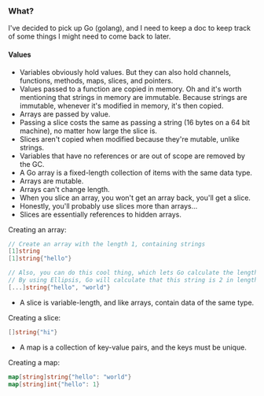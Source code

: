 ### What?
I've decided to pick up Go (golang), and I need to keep a doc to keep track of some things I might need to come back to later.

#### Values
- Variables obviously hold values. But they can also hold channels, functions, methods, maps, slices, and pointers.
- Values passed to a function are copied in memory. Oh and it's worth mentioning that strings in memory are immutable.
Because strings are immutable, whenever it's modified in memory, it's then copied.
- Arrays are passed by value.
- Passing a slice costs the same as passing a string (16 bytes on a 64 bit machine), no matter how large the slice is.
- Slices aren't copied when modified because they're mutable, unlike strings.
- Variables that have no references or are out of scope are removed by the GC.
- A Go array is a fixed-length collection of items with the same data type.
- Arrays are mutable.
- Arrays can't change length.
- When you slice an array, you won't get an array back, you'll get a slice.
- Honestly, you'll probably use slices more than arrays...
- Slices are essentially references to hidden arrays.

Creating an array:
```go
// Create an array with the length 1, containing strings
[1]string
[1]string{"hello"}

// Also, you can do this cool thing, which lets Go calculate the length of the array for us:
// By using Ellipsis, Go will calculate that this string is 2 in length.
[...]string{"hello", "world"}
```
- A slice is variable-length, and like arrays, contain data of the same type.

Creating a slice:
```go
[]string{"hi"}
```

- A map is a collection of key-value pairs, and the keys must be unique.

Creating a map:
```go
map[string]string{"hello": "world"}
map[string]int{"hello": 1}
```
